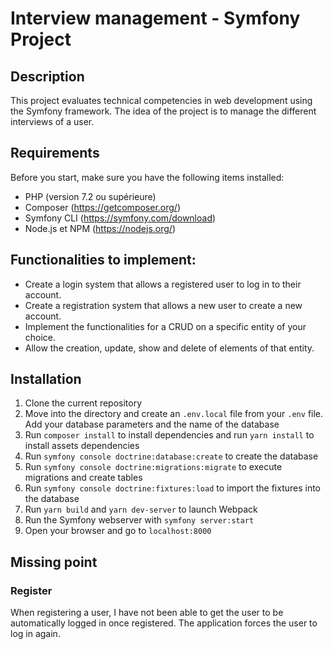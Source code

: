 # Interview management - Symfony Project
## Description
This project evaluates technical competencies in web development using the Symfony framework.
The idea of the project is to manage the different interviews of a user.

## Requirements
Before you start, make sure you have the following items installed:
  - PHP (version 7.2 ou supérieure)
  - Composer (https://getcomposer.org/)
  - Symfony CLI (https://symfony.com/download)
  - Node.js et NPM (https://nodejs.org/)

## Functionalities to implement:
  - Create a login system that allows a registered user to log in to their account.
  - Create a registration system that allows a new user to create a new account.
  - Implement the functionalities for a CRUD on a specific entity of your choice.
  - Allow the creation, update, show and delete of elements of that entity.

## Installation
  1. Clone the current repository
  2. Move into the directory and create an `.env.local` file from your `.env` file. Add your database parameters and the name of the database
  3. Run `composer install` to install dependencies and run `yarn install` to install assets dependencies
  4. Run `symfony console doctrine:database:create` to create the database
  5. Run `symfony console doctrine:migrations:migrate` to execute migrations and create tables
  6. Run `symfony console doctrine:fixtures:load` to import the fixtures into the database
  7. Run `yarn build` and `yarn dev-server` to launch Webpack
  8. Run the Symfony webserver with `symfony server:start`
  9. Open your browser and go to `localhost:8000`

## Missing point
### Register
When registering a user, I have not been able to get the user to be automatically logged in once registered.
The application forces the user to log in again.
